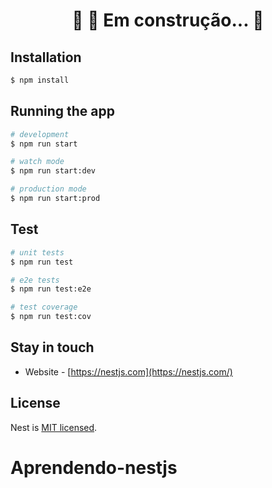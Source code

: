 <h1 align="center"> 
	🚧  🚀 Em construção...  🚧
</h1>




## Installation

```bash
$ npm install
```

## Running the app

```bash
# development
$ npm run start

# watch mode
$ npm run start:dev

# production mode
$ npm run start:prod
```

## Test

```bash
# unit tests
$ npm run test

# e2e tests
$ npm run test:e2e

# test coverage
$ npm run test:cov
```

## Stay in touch

- Website - [https://nestjs.com](https://nestjs.com/)

## License

Nest is [MIT licensed](LICENSE).
# Aprendendo-nestjs

